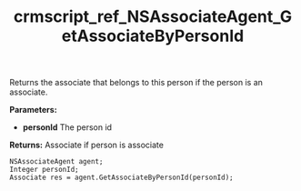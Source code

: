 ﻿---
title: crmscript_ref_NSAssociateAgent_GetAssociateByPersonId
description: Associate GetAssociateByPersonId(Integer personId)
intellisense: NSAssociateAgent.GetAssociateByPersonId
keywords: NSAssociateAgent,GetAssociateByPersonId
so.topic: reference
---

Returns the associate that belongs to this person if the person is an associate.

**Parameters:**
 - **personId** The person id

**Returns:** Associate if person is associate

```crmscript
NSAssociateAgent agent;
Integer personId;
Associate res = agent.GetAssociateByPersonId(personId);
```

